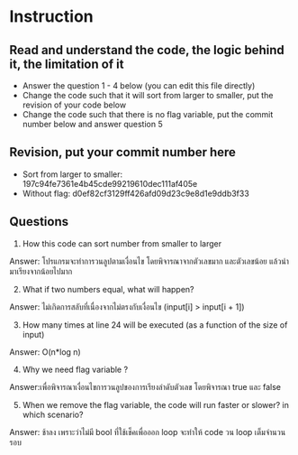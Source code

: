 ﻿# Instruction

## Read and understand the code, the logic behind it, the limitation of it
* Answer the question 1 - 4 below (you can edit this file directly)
* Change the code such that it will sort from larger to smaller, put the revision of your code below
* Change the code such that there is no flag variable, put the commit number below and answer question 5 


## Revision, put your commit number here
* Sort from larger to smaller: 197c94fe7361e4b45cde99219610dec111af405e
* Without flag: d0ef82cf3129ff426afd09d23c9e8d1e9ddb3f33

## Questions
1. How this code can sort number from smaller to larger
 
Answer: โปรแกรมจะทำการวนลูปตามเงื่อนไข โดยพิจารณาจากตัวเลขมาก และตัวเลขน้อย แล้วนำมาเรียงจากน้อยไปมาก

2. What if two numbers equal, what will happen? 

Answer: ไม่เกิดการสลับที่เนื่องจากไม่ตรงกับเงื่อนไข (input[i] > input[i + 1])

3. How many times at line 24 will be executed (as a function of the size of input) 

Answer: O(n*log n)

4. Why we need flag variable ? 
 
Answer:เพื่อพิจารณาเงื่อนไขการวนลูปของการเรียงลำดับตัวเลข โดยพิจารณา true และ false 

5. When we remove the flag variable, the code will run faster or slower? in which scenario? 

Answer: ช้าลง เพราะว่าไม่มี bool ที่ใช้เช็คเพื่อออก loop จะทำให้ code วน loop เต็มจำนวนรอบ